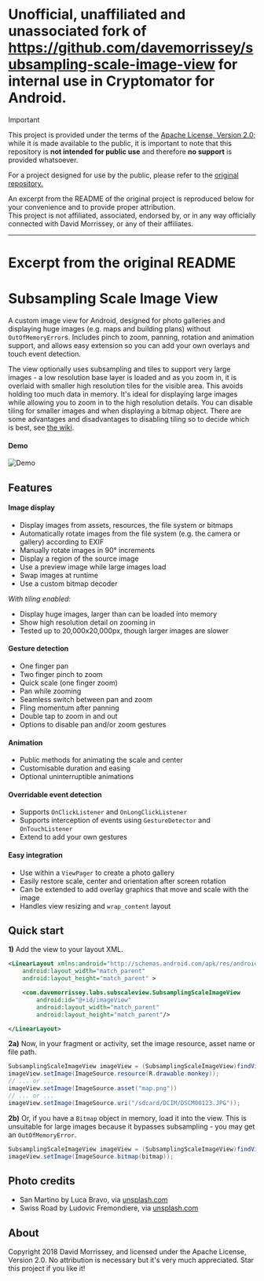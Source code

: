 # Unofficial, unaffiliated and unassociated fork of https://github.com/davemorrissey/subsampling-scale-image-view for internal use in Cryptomator for Android.

> [!IMPORTANT]  
> This project is provided under the terms of the [Apache License, Version 2.0;](LICENSE) while it is made available to the public,
> it is important to note that this repository is **not intended for public use** and therefore **no support** is provided whatsoever.
>
> For a project designed for use by the public, please refer to the [original repository.](https://github.com/davemorrissey/subsampling-scale-image-view)
>
> An excerpt from the README of the original project is reproduced below for your convenience and to provide proper attribution.  
> This project is not affiliated, associated, endorsed by, or in any way officially connected with David Morrissey, or any of their affiliates.

---

# Excerpt from the original README

Subsampling Scale Image View
===========================

A custom image view for Android, designed for photo galleries and displaying huge images (e.g. maps and building plans) without `OutOfMemoryError`s. Includes pinch to zoom, panning, rotation and animation support, and allows easy extension so you can add your own overlays and touch event detection.

The view optionally uses subsampling and tiles to support very large images - a low resolution base layer is loaded and as you zoom in, it is overlaid with smaller high resolution tiles for the visible area. This avoids holding too much data in memory. It's ideal for displaying large images while allowing you to zoom in to the high resolution details. You can disable tiling for smaller images and when displaying a bitmap object. There are some advantages and disadvantages to disabling tiling so to decide which is best, see [the wiki](https://github.com/davemorrissey/subsampling-scale-image-view/wiki/02.-Displaying-images).

#### Demo

![Demo](docs/images/demo.gif)

## Features

#### Image display

* Display images from assets, resources, the file system or bitmaps
* Automatically rotate images from the file system (e.g. the camera or gallery) according to EXIF
* Manually rotate images in 90° increments
* Display a region of the source image
* Use a preview image while large images load
* Swap images at runtime
* Use a custom bitmap decoder

*With tiling enabled:*

* Display huge images, larger than can be loaded into memory
* Show high resolution detail on zooming in
* Tested up to 20,000x20,000px, though larger images are slower

#### Gesture detection

* One finger pan
* Two finger pinch to zoom
* Quick scale (one finger zoom)
* Pan while zooming
* Seamless switch between pan and zoom
* Fling momentum after panning
* Double tap to zoom in and out
* Options to disable pan and/or zoom gestures

#### Animation

* Public methods for animating the scale and center
* Customisable duration and easing
* Optional uninterruptible animations

#### Overridable event detection
* Supports `OnClickListener` and `OnLongClickListener`
* Supports interception of events using `GestureDetector` and `OnTouchListener`
* Extend to add your own gestures

#### Easy integration
* Use within a `ViewPager` to create a photo gallery
* Easily restore scale, center and orientation after screen rotation
* Can be extended to add overlay graphics that move and scale with the image
* Handles view resizing and `wrap_content` layout

## Quick start

**1)** Add the view to your layout XML.

```xml
<LinearLayout xmlns:android="http://schemas.android.com/apk/res/android"
    android:layout_width="match_parent"
    android:layout_height="match_parent" >

    <com.davemorrissey.labs.subscaleview.SubsamplingScaleImageView
        android:id="@+id/imageView"
        android:layout_width="match_parent"
        android:layout_height="match_parent"/>

</LinearLayout>
```

**2a)** Now, in your fragment or activity, set the image resource, asset name or file path.

```java
SubsamplingScaleImageView imageView = (SubsamplingScaleImageView)findViewById(id.imageView);
imageView.setImage(ImageSource.resource(R.drawable.monkey));
// ... or ...
imageView.setImage(ImageSource.asset("map.png"))
// ... or ...
imageView.setImage(ImageSource.uri("/sdcard/DCIM/DSCM00123.JPG"));
```

**2b)** Or, if you have a `Bitmap` object in memory, load it into the view. This is unsuitable for large images because it bypasses subsampling - you may get an `OutOfMemoryError`.

```java
SubsamplingScaleImageView imageView = (SubsamplingScaleImageView)findViewById(id.imageView);
imageView.setImage(ImageSource.bitmap(bitmap));
```

## Photo credits

* San Martino by Luca Bravo, via [unsplash.com](https://unsplash.com/photos/lWAOc0UuJ-A)
* Swiss Road by Ludovic Fremondiere, via [unsplash.com](https://unsplash.com/photos/3XN-BNRDUyY)

## About

Copyright 2018 David Morrissey, and licensed under the Apache License, Version 2.0. No attribution is necessary but it's very much appreciated. Star this project if you like it!
